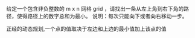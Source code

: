 给定一个包含非负整数的 m x n 网格 grid ，请找出一条从左上角到右下角的路径，使得路径上的数字总和为最小。
说明：每次只能向下或者向右移动一步。

正经的动态规划,一个点的值取决于左边和上边的最小值加上该点的值
